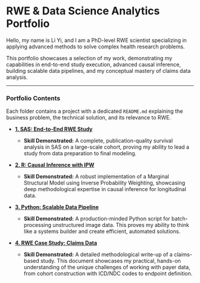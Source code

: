 # RWE & Data Science Analytics Portfolio

Hello, my name is Li Yi, and I am a PhD-level RWE scientist specializing in applying advanced methods to solve complex health research problems.

This portfolio showcases a selection of my work, demonstrating my capabilities in end-to-end study execution, advanced causal inference, building scalable data pipelines, and my conceptual mastery of claims data analysis.

---

### Portfolio Contents

Each folder contains a project with a dedicated `README.md` explaining the business problem, the technical solution, and its relevance to RWE.

*   **[1. SAS: End-to-End RWE Study](./1_SAS_End_to_End_RWE_Study/)**
    *   **Skill Demonstrated:** A complete, publication-quality survival analysis in SAS on a large-scale cohort, proving my ability to lead a study from data preparation to final modeling.

*   **[2. R: Causal Inference with IPW](./2_R_Causal_Inference_with_IPW/)**
    *   **Skill Demonstrated:** A robust implementation of a Marginal Structural Model using Inverse Probability Weighting, showcasing deep methodological expertise in causal inference for longitudinal data.

*   **[3. Python: Scalable Data Pipeline](./3_Python_Scalable_Data_Pipeline/)**
    *   **Skill Demonstrated:** A production-minded Python script for batch-processing unstructured image data. This proves my ability to think like a systems builder and create efficient, automated solutions.

*   **[4. RWE Case Study: Claims Data](./4_RWE_Case_Study_Claims_Data/)**
    *   **Skill Demonstrated:** A detailed methodological write-up of a claims-based study. This document showcases my practical, hands-on understanding of the unique challenges of working with payer data, from cohort construction with ICD/NDC codes to endpoint definition.